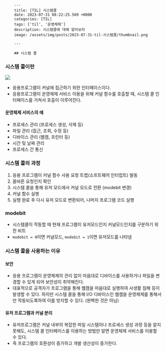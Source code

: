 

        ---
        title: [TIL] 시스템콜
        date: 2023-07-31 08:22:25.569 +0000
        categories: [TIL]
        tags: ['til', '운영체제']
        description: 시스템콜에 대해 알아보자
        image: /assets/img/posts/2023-07-31-til-시스템콜/thumbnail.png
        
        ---

        ## 시스템 콜

### 시스템 콜이란

![](/assets/img/posts/2023-07-31-til-시스템콜/img0.png)

- 응용프로그램이 커널에 접근하기 위한 인터페이스이다.
- 응용프로그램이 운영체제 서비스 이용을 위해 커널 함수를 호출할 때, 시스템 콜 인터페이스를 거쳐서 호출이 이루어진다.

#### 운영체제 서비스의 예
- 프로세스 관리 (프로세스 생성, 삭제 등)
- 파일 관리 (접근, 조회, 수정 등)
- 디바이스 관리 (웹캠, 프린터 등)
- 시간 및 날짜 관리
- 프로세스 간 통신

### 시스템 콜의 과정

1. 응용 프로그램이 커널 함수 사용 요청 트랩(소프트웨어 인터럽트) 발동
2. 올바른 요청인지 확인
3. 시스템 콜을 통해 유저 모드에서 커널 모드로 전환 (modebit 변경)
4. 커널 함수 실행
5. 실행 완료 후 다시 유저 모드로 변환되어, 나머지 프로그램 코드 실행

### modebit

- 시스템콜이 작동할 때 현재 프로그램이 유저모드인지 커널모드인지를 구분하기 위한 비트
- `modebit = 0`이면 커널모드, `modebit = 1`이면 유저모드를 나타냄

### 시스템 콜을 사용하는 이유

#### 보안

- 응용 프로그램이 운영체제의 관리 없이 마음대로 디바이스를 사용하거나 파일을 변경할 수 있게 되어 보안성이 취약해진다.
- 대표적으로 공격자가 프로그램을 통해 웹캠을 마음대로 실행하여 사생활 침해 등이 발생할 수 있다.
하지만 시스템 콜을 통해 I/O 디바이스인 웹캠을 운영체제를 통해서만 작동되도록하여 이를 방지할 수 있다. (완벽한 것은 아님)

#### 유저 프로그램과 커널 분리

- 유저프로그램은 커널 내부의 복잡한 파일 시스템이나 프로세스 생성 과정 등을 알지 못해도, 시스템 콜 인터페이스를 이용하는 방법만 알면 운영체제 서비스를 이용할 수 있다.
- 즉 프로그램의 호환성이 증가하고 개발 생산성이 증가한다.

        
